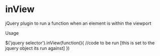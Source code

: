 inView
======

jQuery plugin to run a function when an element is within the viewport

Usage

$('jquery selector').inView(function(){ //code to be run [this is set to the jquery object its run against] })
